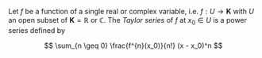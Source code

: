 Let $f$ be a function of a single real or complex variable, i.e. $f: U \to \mathbf{K}$ with $U$ an open subset of $\mathbf{K} = \mathbb{R}$ or $\mathbb{C}$. The *Taylor series* of $f$ at $x_0 \in U$ is a power series defined by

$$
\sum_{n \geq 0} \frac{f^{n}(x_0)}{n!} (x - x_0)^n
$$
